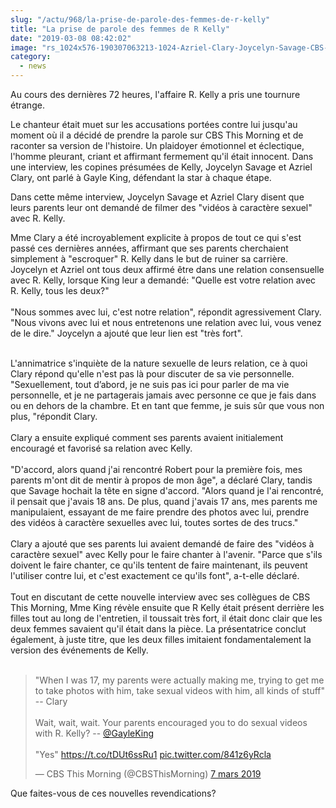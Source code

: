```yaml
--- 
slug: "/actu/968/la-prise-de-parole-des-femmes-de-r-kelly"
title: "La prise de parole des femmes de R Kelly"
date: "2019-03-08 08:42:02"
image: "rs_1024x576-190307063213-1024-Azriel-Clary-Joycelyn-Savage-CBS-CBS-This-Morning---07_36_02-AM.jpg"
category:
  - news
---
```

<p>Au cours des dernières 72 heures, l'affaire R. Kelly a pris une tournure étrange.</p>

<p>Le chanteur était muet sur les accusations portées contre lui jusqu'au moment où il a décidé de prendre la parole sur CBS This Morning et de raconter sa version de l'histoire. Un plaidoyer émotionnel et éclectique, l'homme pleurant, criant et affirmant fermement qu'il était innocent. Dans une interview, les copines présumées de Kelly, Joycelyn Savage et Azriel Clary, ont parlé à Gayle King, défendant la star à chaque étape.</p>

<p>Dans cette même interview, Joycelyn Savage et Azriel Clary disent que leurs parents leur ont demandé de filmer des "vidéos à caractère sexuel" avec R. Kelly.</p>

<p>Mme Clary a été incroyablement explicite à propos de tout ce qui s'est passé ces dernières années, affirmant que ses parents cherchaient simplement à "escroquer" R. Kelly dans le but de ruiner sa carrière. Joycelyn et Azriel ont tous deux affirmé être dans une relation consensuelle avec R. Kelly, lorsque King leur a demandé: "Quelle est votre relation avec R. Kelly, tous les deux?"<br />
<br />
"Nous sommes avec lui, c'est notre relation", répondit agressivement Clary. "Nous vivons avec lui et nous entretenons une relation avec lui, vous venez de le dire." Joycelyn a ajouté que leur lien est "très fort".<br />
 </p>

<p>L'annimatrice s'inquiète de la nature sexuelle de leurs relation, ce à quoi Clary répond qu'elle n'est pas là pour discuter de sa vie personnelle. "Sexuellement, tout d’abord, je ne suis pas ici pour parler de ma vie personnelle, et je ne partagerais jamais avec personne ce que je fais dans ou en dehors de la chambre. Et en tant que femme, je suis sûr que vous non plus, "répondit Clary.<br />
<br />
Clary a ensuite expliqué comment ses parents avaient initialement encouragé et favorisé sa relation avec Kelly.<br />
<br />
"D'accord, alors quand j'ai rencontré Robert pour la première fois, mes parents m'ont dit de mentir à propos de mon âge", a déclaré Clary, tandis que Savage hochait la tête en signe d'accord. "Alors quand je l'ai rencontré, il pensait que j'avais 18 ans. De plus, quand j'avais 17 ans, mes parents me manipulaient, essayant de me faire prendre des photos avec lui, prendre des vidéos à caractère sexuelles avec lui, toutes sortes de des trucs."<br />
<br />
Clary a ajouté que ses parents lui avaient demandé de faire des "vidéos à caractère sexuel" avec Kelly pour le faire chanter à l'avenir. "Parce que s'ils doivent le faire chanter, ce qu'ils tentent de faire maintenant, ils peuvent l'utiliser contre lui, et c'est exactement ce qu'ils font", a-t-elle déclaré.<br />
<br />
Tout en discutant de cette nouvelle interview avec ses collègues de CBS This Morning, Mme King révèle ensuite que R Kelly était présent derrière les filles tout au long de l'entretien, il toussait très fort, il était donc clair que les deux femmes savaient qu'il était dans la pièce. La présentatrice conclut également, à juste titre, que les deux filles imitaient fondamentalement la version des événements de Kelly.<br />
<br /><blockquote class="twitter-tweet" data-lang="fr"><p lang="en" dir="ltr">"When I was 17, my parents were actually making me, trying to get me to take photos with him, take sexual videos with him, all kinds of stuff" -- Clary <br><br>Wait, wait, wait. Your parents encouraged you to do sexual videos with R. Kelly? -- <a href="https://twitter.com/GayleKing?ref_src=twsrc%5Etfw">@GayleKing</a> <br><br>"Yes" <a href="https://t.co/tDUt6ssRu1">https://t.co/tDUt6ssRu1</a> <a href="https://t.co/841z6yRcla">pic.twitter.com/841z6yRcla</a></p>— CBS This Morning (@CBSThisMorning) <a href="https://twitter.com/CBSThisMorning/status/1103648283019431937?ref_src=twsrc%5Etfw">7 mars 2019</a></blockquote>
<script async src="https://platform.twitter.com/widgets.js" charset="utf-8"></script>

Que faites-vous de ces nouvelles revendications?</p>
